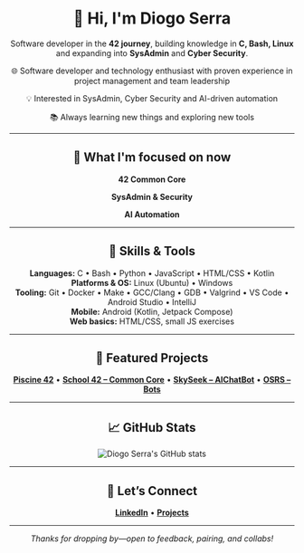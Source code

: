 <div align="center">

# 👋 Hi, I'm Diogo Serra

Software developer in the **42 journey**, building knowledge in **C, Bash, Linux** and expanding into **SysAdmin** and **Cyber Security**. 

🌐 Software developer and technology enthusiast with proven experience in project management and team leadership

💡 Interested in SysAdmin, Cyber Security and AI-driven automation

📚 Always learning new things and exploring new tools

---

## 🎯 What I'm focused on now

**42 Common Core**

**SysAdmin & Security**
  
**AI Automation**


---

## 🧰 Skills & Tools 

**Languages:**
C • Bash • Python • JavaScript • HTML/CSS • Kotlin  
**Platforms & OS:**
Linux (Ubuntu) • Windows  
**Tooling:**
Git • Docker • Make • GCC/Clang • GDB • Valgrind • VS Code • Android Studio • IntelliJ  
**Mobile:**
Android (Kotlin, Jetpack Compose)  
**Web basics:**
HTML/CSS, small JS exercises

---

## 📂 Featured Projects

[**Piscine 42**](https://github.com/Diogo-Serra/42_Piscine) • 
[**School 42 – Common Core**](https://github.com/Diogo-Serra/42_School) • 
[**SkySeek – AIChatBot**](https://github.com/Diogo-Serra/SkySeek) • 
[**OSRS – Bots**](https://github.com/Diogo-Serra/OSRS_bots)

---

## 📈 GitHub Stats

<p align="center">
  <img src="https://github-readme-stats.vercel.app/api?username=Diogo-Serra&show_icons=true&theme=radical" alt="Diogo Serra's GitHub stats" />
</p>

---

## 🤝 Let’s Connect

[**LinkedIn**](https://www.linkedin.com/in/diogoserra90/) • 
[**Projects**](https://github.com/Diogo-Serra?tab=repositories)

---

_Thanks for dropping by—open to feedback, pairing, and collabs!_

</div>

